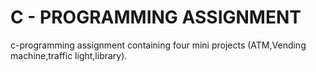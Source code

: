 # C - PROGRAMMING ASSIGNMENT 
c-programming assignment containing four mini projects (ATM,Vending machine,traffic light,library).

